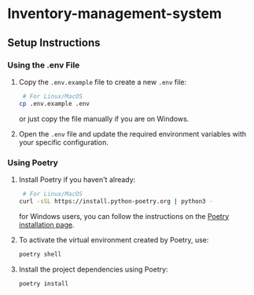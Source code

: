 # Inventory-management-system


## Setup Instructions

### Using the .env File

1. Copy the `.env.example` file to create a new `.env` file: 
    
   ```sh
    # For Linux/MacOS
   cp .env.example .env
   ```
    or just copy the file manually if you are on Windows.


2. Open the `.env` file and update the required environment variables with your specific configuration.

### Using Poetry

1. Install Poetry if you haven't already:
   ```sh
    # For Linux/MacOS
   curl -sSL https://install.python-poetry.org | python3 -
   ```
    for Windows users, you can follow the instructions on the [Poetry installation page](https://python-poetry.org/docs/#installation).


2. To activate the virtual environment created by Poetry, use:
   ```sh
   poetry shell
   ```

3. Install the project dependencies using Poetry:
   ```sh
   poetry install
   ```